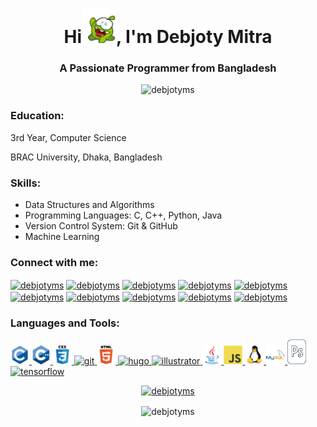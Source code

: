 <h1 align="center">Hi<img src="https://github.com/debjotyms/debjotyms/blob/main/hio.gif" height="55px" width="55px">, I'm Debjoty Mitra</h1>
<h3 align="center">A Passionate Programmer from Bangladesh</h3>

<p align="center"> <img src="https://komarev.com/ghpvc/?username=debjotyms&label=Profile%20views&color=0eb466&style=flat" alt="debjotyms" /> </p>

<h3 align="left">Education:</h3>
3rd Year, Computer Science

BRAC University, Dhaka, Bangladesh

<h3 align="left">Skills:</h3>
<ul>
<li> Data Structures and Algorithms </li>
<li> Programming Languages: C, C++, Python, Java</li>
<li> Version Control System: Git & GitHub </li>
<li> Machine Learning </li>
</ul>
<h3 align="left">Connect with me:</h3>
<p align="left">
<a href="https://twitter.com/debjotyms" target="blank"><img align="center" src="https://raw.githubusercontent.com/rahuldkjain/github-profile-readme-generator/master/src/images/icons/Social/twitter.svg" alt="debjotyms" height="30" width="30" /></a>
<a href="https://linkedin.com/in/debjotyms" target="blank"><img align="center" src="https://raw.githubusercontent.com/rahuldkjain/github-profile-readme-generator/master/src/images/icons/Social/linked-in-alt.svg" alt="debjotyms" height="30" width="30" /></a>
<a href="https://kaggle.com/debjotyms" target="blank"><img align="center" src="https://raw.githubusercontent.com/rahuldkjain/github-profile-readme-generator/master/src/images/icons/Social/kaggle.svg" alt="debjotyms" height="30" width="30" /></a>
<a href="https://fb.com/debjotyms" target="blank"><img align="center" src="https://raw.githubusercontent.com/rahuldkjain/github-profile-readme-generator/master/src/images/icons/Social/facebook.svg" alt="debjotyms" height="30" width="30" /></a>
<a href="https://instagram.com/debjotyms" target="blank"><img align="center" src="https://raw.githubusercontent.com/rahuldkjain/github-profile-readme-generator/master/src/images/icons/Social/instagram.svg" alt="debjotyms" height="30" width="30" /></a>
<a href="https://www.hackerrank.com/debjotyms" target="blank"><img align="center" src="https://raw.githubusercontent.com/rahuldkjain/github-profile-readme-generator/master/src/images/icons/Social/hackerrank.svg" alt="debjotyms" height="30" width="30" /></a>
<a href="https://codeforces.com/profile/debjotyms" target="blank"><img align="center" src="https://raw.githubusercontent.com/rahuldkjain/github-profile-readme-generator/master/src/images/icons/Social/codeforces.svg" alt="debjotyms" height="30" width="30" /></a>
<a href="https://www.leetcode.com/debjotyms" target="blank"><img align="center" src="https://raw.githubusercontent.com/rahuldkjain/github-profile-readme-generator/master/src/images/icons/Social/leet-code.svg" alt="debjotyms" height="30" width="30" /></a>
<a href="https://auth.geeksforgeeks.org/user/debjotyms" target="blank"><img align="center" src="https://raw.githubusercontent.com/rahuldkjain/github-profile-readme-generator/master/src/images/icons/Social/geeks-for-geeks.svg" alt="debjotyms" height="30" width="30" /></a>
<a href="https://www.topcoder.com/members/debjotyms" target="blank"><img align="center" src="https://raw.githubusercontent.com/rahuldkjain/github-profile-readme-generator/master/src/images/icons/Social/topcoder.svg" alt="debjotyms" height="30" width="30" /></a>
</p>

<h3 align="left">Languages and Tools:</h3>
<p align="left"> <a href="https://www.cprogramming.com/" target="_blank" rel="noreferrer"> <img src="https://raw.githubusercontent.com/devicons/devicon/master/icons/c/c-original.svg" alt="c" width="30" height="30"/> </a> <a href="https://www.w3schools.com/cpp/" target="_blank" rel="noreferrer"> <img src="https://raw.githubusercontent.com/devicons/devicon/master/icons/cplusplus/cplusplus-original.svg" alt="cplusplus" width="30" height="30"/> </a> <a href="https://www.w3schools.com/css/" target="_blank" rel="noreferrer"> <img src="https://raw.githubusercontent.com/devicons/devicon/master/icons/css3/css3-original-wordmark.svg" alt="css3" width="30" height="30"/> </a> <a href="https://git-scm.com/" target="_blank" rel="noreferrer"> <img src="https://www.vectorlogo.zone/logos/git-scm/git-scm-icon.svg" alt="git" width="30" height="30"/> </a> <a href="https://www.w3.org/html/" target="_blank" rel="noreferrer"> <img src="https://raw.githubusercontent.com/devicons/devicon/master/icons/html5/html5-original-wordmark.svg" alt="html5" width="30" height="30"/> </a> <a href="https://gohugo.io/" target="_blank" rel="noreferrer"> <img src="https://api.iconify.design/logos-hugo.svg" alt="hugo" width="30" height="30"/> </a> <a href="https://www.adobe.com/in/products/illustrator.html" target="_blank" rel="noreferrer"> <img src="https://www.vectorlogo.zone/logos/adobe_illustrator/adobe_illustrator-icon.svg" alt="illustrator" width="30" height="30"/> </a> <a href="https://www.java.com" target="_blank" rel="noreferrer"> <img src="https://raw.githubusercontent.com/devicons/devicon/master/icons/java/java-original.svg" alt="java" width="30" height="30"/> </a> <a href="https://developer.mozilla.org/en-US/docs/Web/JavaScript" target="_blank" rel="noreferrer"> <img src="https://raw.githubusercontent.com/devicons/devicon/master/icons/javascript/javascript-original.svg" alt="javascript" width="30" height="30"/> </a> <a href="https://www.linux.org/" target="_blank" rel="noreferrer"> <img src="https://raw.githubusercontent.com/devicons/devicon/master/icons/linux/linux-original.svg" alt="linux" width="30" height="30"/> </a> <a href="https://www.mysql.com/" target="_blank" rel="noreferrer"> <img src="https://raw.githubusercontent.com/devicons/devicon/master/icons/mysql/mysql-original-wordmark.svg" alt="mysql" width="30" height="30"/> </a> <a href="https://www.photoshop.com/en" target="_blank" rel="noreferrer"> <img src="https://raw.githubusercontent.com/devicons/devicon/master/icons/photoshop/photoshop-line.svg" alt="photoshop" width="30" height="40"/> </a> <a href="https://www.tensorflow.org" target="_blank" rel="noreferrer"> <img src="https://www.vectorlogo.zone/logos/tensorflow/tensorflow-icon.svg" alt="tensorflow" width="30" height="30"/> </a> </p>



<p align="center"> <a href="https://twitter.com/debjotyms" target="blank"><img src="https://img.shields.io/twitter/follow/debjotyms?logo=twitter&style=for-the-badge" alt="debjotyms" /></a> </p>


<p align="center"><img align="center" src="https://github-readme-streak-stats.herokuapp.com/?user=debjotyms&theme=dark" alt="debjotyms" /></p>

